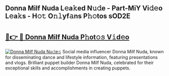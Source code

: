 ## Donna Milf Nuda L𝚎a𝚔ed N𝚞𝚍e - Part-MiY Vi𝚍𝚎o L𝚎a𝚔s - H𝚘𝚝 O𝚗𝚕yf𝚊ns P𝚑𝚘tos sOD2E

# <h2><a href="http://kfc632.oniu.top/?m=Donna+Milf+Nuda">🔗👉 🔴 Donna Milf Nuda P𝚑ot𝚘𝚜 V𝚒d𝚎o</a></h2>

[![Donna Milf Nuda Nu𝚍e𝚜](https://i.imgur.com/0qMVB7G.gif)](http://kfc632.oniu.top/?m=Donna+Milf+Nuda)
Social media influencer Donna Milf Nuda, known for disseminating dance and lifestyle information, featuring presentations and vlogs. Brilliant puppet builder Donna Milf Nuda, celebrated for their exceptional skills and accomplishments in creating puppets.  
